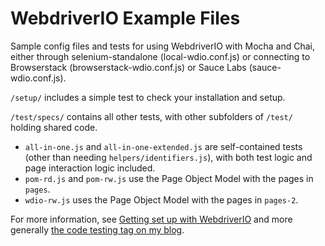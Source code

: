 # WebdriverIO Example Files

Sample config files and tests for using WebdriverIO with Mocha and Chai, either through selenium-standalone (local-wdio.conf.js) or connecting to Browserstack (browserstack-wdio.conf.js) or Sauce Labs (sauce-wdio.conf.js).

`/setup/` includes a simple test to check your installation and setup.

`/test/specs/` contains all other tests, with other subfolders of `/test/` holding shared code.

* `all-in-one.js` and `all-in-one-extended.js` are self-contained tests (other than needing `helpers/identifiers.js`), with both test logic and page interaction logic included.
* `pom-rd.js` and `pom-rw.js` use the Page Object Model with the pages in `pages`.
* `wdio-rw.js` uses the Page Object Model with the pages in `pages-2`.

For more information, see [Getting set up with WebdriverIO](http://www.rweber.net/developer-toolbox/getting-set-webdriverio/) and more generally [the code testing tag on my blog](http://www.rweber.net/tag/code-testing/).
